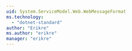 ```yaml
---
uid: System.ServiceModel.Web.WebMessageFormat
ms.technology: 
  - "dotnet-standard"
author: "Erikre"
ms.author: "erikre"
manager: "erikre"
---
```

